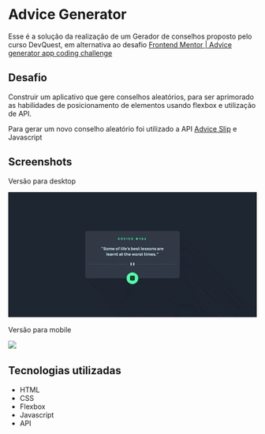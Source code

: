 # Advice Generator

Esse é a solução da realização de um Gerador de conselhos proposto pelo curso DevQuest, em alternativa ao desafio [Frontend Mentor | Advice generator app coding challenge](https://www.frontendmentor.io/challenges/advice-generator-app-QdUG-13db)


## Desafio 

Construir um aplicativo que gere conselhos aleatórios, para ser aprimorado as habilidades de posicionamento de elementos usando flexbox e utilização de API.

Para gerar um novo conselho aleatório foi utilizado a API [Advice Slip](https://api.adviceslip.com/) e Javascript

## Screenshots

Versão para desktop

<img src="./design/capture-desktop-advice-card.gif">

Versão para mobile

<img src="./design/capture-mobile-advice-card.gif">

## Tecnologias utilizadas

- HTML
- CSS
- Flexbox
- Javascript
- API 